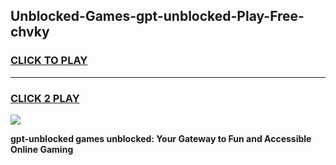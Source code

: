 
## Unblocked-Games-gpt-unblocked-Play-Free-chvky
<h3>
<a href="https://premium76.site?title=gpt-unblocked&ref=23A">CLICK TO PLAY</a></h3>
<hr>

<h3>
<a href="https://premium76.site?title=gpt-unblocked&ref=23A">CLICK 2 PLAY</a>
  
</h3>

<a href="https://premium76.site?title=gpt-unblocked&ref=23A"><img src="https://clearcache.store/games.png"></a>


**gpt-unblocked games unblocked: Your Gateway to Fun and Accessible Online Gaming**

